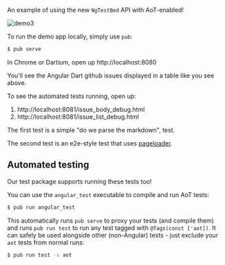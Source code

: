 An example of using the new `NgTestBed` API with AoT-enabled!

![demo3](https://cloud.githubusercontent.com/assets/168174/19536743/156845e4-9602-11e6-9f39-b682176b370b.gif)

To run the demo app locally, simply use `pub`:

```bash
$ pub serve
```

In Chrome or Dartium, open up http://localhost:8080

You'll see the Angular Dart github issues displayed in a table like you see above.

To see the automated tests running, open up:

1. http://localhost:8081/issue_body_debug.html
2. http://localhost:8081/issue_list_debug.html

The first test is a simple "do we parse the markdown", test.

The second test is an e2e-style test that uses [pageloader][pageloader].

[pageloader]: https://github.com/google/pageloader

## Automated testing

Our test package supports running these tests too!

You can use the `angular_test` executable to compile and run AoT tests:

```bash
$ pub run angular_test
```

This automatically runs `pub serve` to proxy your tests (and compile them) and
runs `pub run test` to run any test tagged with `@Tags(const ['aot])`. It can
safely be used alongside other (non-Angular) tests - just exclude your `aot`
tests from normal runs:

```bash
$ pub run test -x aot
```
